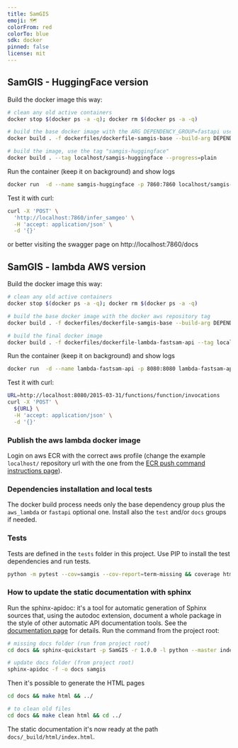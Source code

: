 ```yaml
---
title: SamGIS
emoji: 🗺️
colorFrom: red
colorTo: blue
sdk: docker
pinned: false
license: mit
---
```


## SamGIS - HuggingFace version

Build the docker image this way:

```bash
# clean any old active containers
docker stop $(docker ps -a -q); docker rm $(docker ps -a -q)

# build the base docker image with the ARG DEPENDENCY_GROUP=fastapi used by poetry
docker build . -f dockerfiles/dockerfile-samgis-base --build-arg DEPENDENCY_GROUP=fastapi --tag localhost/samgis-base-fastapi --progress=plain

# build the image, use the tag "samgis-huggingface"
docker build . --tag localhost/samgis-huggingface --progress=plain
```

Run the container (keep it on background) and show logs

```bash
docker run  -d --name samgis-huggingface -p 7860:7860 localhost/samgis-huggingface; docker logs -f samgis-huggingface
```

Test it with curl:

```bash
curl -X 'POST' \
  'http://localhost:7860/infer_samgeo' \
  -H 'accept: application/json' \
  -d '{}'
```

or better visiting the swagger page on http://localhost:7860/docs 


## SamGIS - lambda AWS version

Build the docker image this way:

```bash
# clean any old active containers
docker stop $(docker ps -a -q); docker rm $(docker ps -a -q)

# build the base docker image with the docker aws repository tag
docker build . -f dockerfiles/dockerfile-samgis-base --build-arg DEPENDENCY_GROUP=aws_lambda --tag localhost/samgis-base-aws-lambda --progress=plain

# build the final docker image
docker build . -f dockerfiles/dockerfile-lambda-fastsam-api --tag localhost/lambda-fastsam-api --progress=plain
```

Run the container (keep it on background) and show logs

```bash
docker run  -d --name lambda-fastsam-api -p 8080:8080 lambda-fastsam-api; docker logs -f lambda-fastsam-api
```

Test it with curl:

```bash
URL=http://localhost:8080/2015-03-31/functions/function/invocations
curl -X 'POST' \
  ${URL} \
  -H 'accept: application/json' \
  -d '{}'
```

### Publish the aws lambda docker image
Login on aws ECR with the correct aws profile (change the example `localhost/` repository url with the one from
the [ECR push command instructions page](https://eu-west-1.console.aws.amazon.com/ecr/repositories/)).

### Dependencies installation and local tests
The docker build process needs only the base dependency group plus the `aws_lambda` or `fastapi` optional one.
Install also the `test` and/or `docs` groups if needed.

### Tests

Tests are defined in the `tests` folder in this project. Use PIP to install the test dependencies and run tests.

```bash
python -m pytest --cov=samgis --cov-report=term-missing && coverage html
```

### How to update the static documentation with sphinx

Run the sphinx-apidoc: it's a tool for automatic generation of Sphinx sources that, using the autodoc
extension, document a whole package in the style of other automatic API documentation tools. See the 
[documentation page](https://www.sphinx-doc.org/en/master/man/sphinx-apidoc.html) for details.
Run the command from the project root:

```bash
# missing docs folder (run from project root)
cd docs && sphinx-quickstart -p SamGIS -r 1.0.0 -l python --master index

# update docs folder (from project root)
sphinx-apidoc -f -o docs samgis
```

Then it's possible to generate the HTML pages 
```bash
cd docs && make html && ../

# to clean old files
cd docs && make clean html && cd ../
```

The static documentation it's now ready at the path `docs/_build/html/index.html`.

